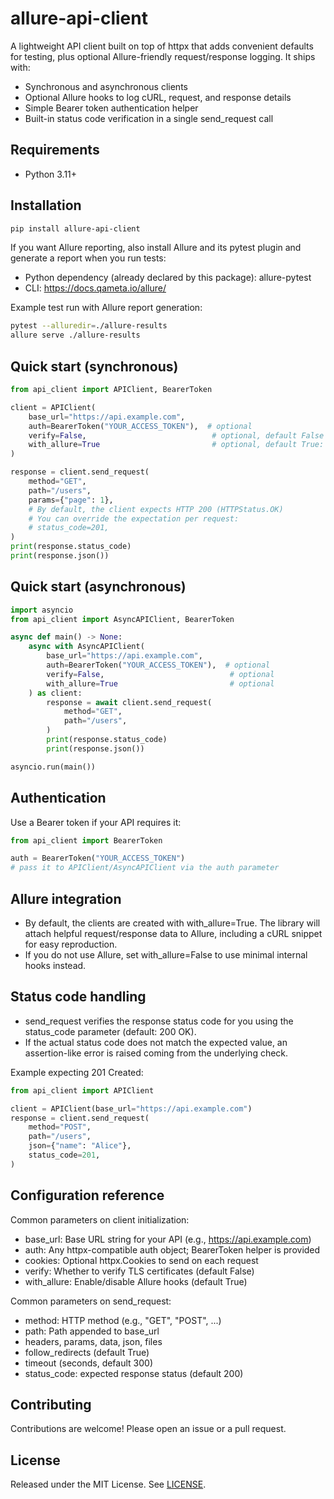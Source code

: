 # allure-api-client

A lightweight API client built on top of httpx that adds convenient defaults for testing, plus optional Allure-friendly request/response logging. It ships with:
- Synchronous and asynchronous clients
- Optional Allure hooks to log cURL, request, and response details
- Simple Bearer token authentication helper
- Built-in status code verification in a single send_request call

## Requirements
- Python 3.11+

## Installation

```bash
pip install allure-api-client
```

If you want Allure reporting, also install Allure and its pytest plugin and generate a report when you run tests:
- Python dependency (already declared by this package): allure-pytest
- CLI: https://docs.qameta.io/allure/

Example test run with Allure report generation:
```bash
pytest --alluredir=./allure-results
allure serve ./allure-results
```

## Quick start (synchronous)

```python
from api_client import APIClient, BearerToken

client = APIClient(
    base_url="https://api.example.com",
    auth=BearerToken("YOUR_ACCESS_TOKEN"),  # optional
    verify=False,                            # optional, default False
    with_allure=True                         # optional, default True: enable Allure hooks
)

response = client.send_request(
    method="GET",
    path="/users",
    params={"page": 1},
    # By default, the client expects HTTP 200 (HTTPStatus.OK)
    # You can override the expectation per request:
    # status_code=201,
)
print(response.status_code)
print(response.json())
```

## Quick start (asynchronous)

```python
import asyncio
from api_client import AsyncAPIClient, BearerToken

async def main() -> None:
    async with AsyncAPIClient(
        base_url="https://api.example.com",
        auth=BearerToken("YOUR_ACCESS_TOKEN"),  # optional
        verify=False,                            # optional
        with_allure=True                         # optional
    ) as client:
        response = await client.send_request(
            method="GET",
            path="/users",
        )
        print(response.status_code)
        print(response.json())

asyncio.run(main())
```

## Authentication

Use a Bearer token if your API requires it:
```python
from api_client import BearerToken

auth = BearerToken("YOUR_ACCESS_TOKEN")
# pass it to APIClient/AsyncAPIClient via the auth parameter
```

## Allure integration
- By default, the clients are created with with_allure=True. The library will attach helpful request/response data to Allure, including a cURL snippet for easy reproduction.
- If you do not use Allure, set with_allure=False to use minimal internal hooks instead.

## Status code handling
- send_request verifies the response status code for you using the status_code parameter (default: 200 OK).
- If the actual status code does not match the expected value, an assertion-like error is raised coming from the underlying check.

Example expecting 201 Created:
```python
from api_client import APIClient

client = APIClient(base_url="https://api.example.com")
response = client.send_request(
    method="POST",
    path="/users",
    json={"name": "Alice"},
    status_code=201,
)
```

## Configuration reference
Common parameters on client initialization:
- base_url: Base URL string for your API (e.g., https://api.example.com)
- auth: Any httpx-compatible auth object; BearerToken helper is provided
- cookies: Optional httpx.Cookies to send on each request
- verify: Whether to verify TLS certificates (default False)
- with_allure: Enable/disable Allure hooks (default True)

Common parameters on send_request:
- method: HTTP method (e.g., "GET", "POST", ...)
- path: Path appended to base_url
- headers, params, data, json, files
- follow_redirects (default True)
- timeout (seconds, default 300)
- status_code: expected response status (default 200)

## Contributing
Contributions are welcome! Please open an issue or a pull request.

## License
Released under the MIT License. See [LICENSE](LICENSE).
